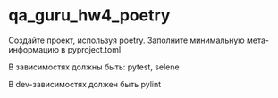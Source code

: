 # qa_guru_hw4_poetry

Создайте проект, используя poetry. Заполните минимальную мета-информацию в pyproject.toml

В зависимостях должны быть: pytest, selene

В dev-зависимостях должен быть pylint
